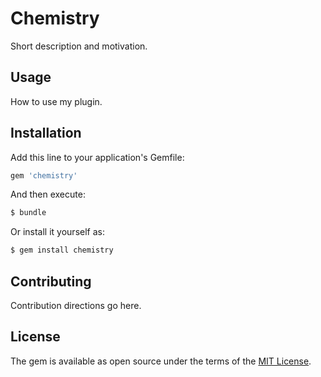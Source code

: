 # Chemistry
Short description and motivation.

## Usage
How to use my plugin.

## Installation
Add this line to your application's Gemfile:

```ruby
gem 'chemistry'
```

And then execute:
```bash
$ bundle
```

Or install it yourself as:
```bash
$ gem install chemistry
```

## Contributing
Contribution directions go here.

## License
The gem is available as open source under the terms of the [MIT License](http://opensource.org/licenses/MIT).
